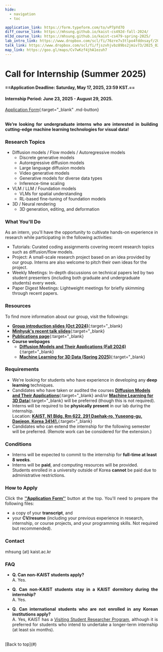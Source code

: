 ```yaml
---
hide:
  - navigation
  - toc

application_link: https://form.typeform.com/to/vP7pYd7O
diff_course_link: https://mhsung.github.io/kaist-cs492d-fall-2024/
ml3d_course_link: https://mhsung.github.io/kaist-cs479-spring-2025/
lab_intro_link: https://www.dropbox.com/scl/fi/76zre7v3tlpo4fddnsayf/2024_10_lab_intro.pdf?rlkey=6bubf9po4kht619t3x4o1ad5u&dl=0
talk_link: https://www.dropbox.com/scl/fi/fjszvhjvbz89bs2jmiv73/2025_02_asiagraphics_minhyuk_sung.pdf?rlkey=ym3koe8fuwaztqkd0ry5z57y2&dl=0
map_link: https://goo.gl/maps/Cv7wKzf4jhA1ezuh7
---
```


<style>
p { text-align: justify; }

.md-typeset h3 {
    font-weight: bold;
    margin-top: 1em;
}

.md-typeset ul li {
    margin-top: 0em;
    margin-bottom: 0em;
}
</style>


# Call for Internship (Summer 2025)


#### ==Application Deadline: Saturday, May 17, 2025, 23:59 KST.==
#### Internship Period: June 23, 2025 - August 29, 2025.

[Application Form]({{page.meta.application_link}}){:target="_blank" .md-button}
<br />
<br />

__We’re looking for undergraduate interns who are interested in building cutting-edge machine learning technologies for visual data!__


<!--
<br />
__We'll begin hiring Summer 2025 interns in mid-April 2025. Stay tuned for more updates!__
-->


### Research Topics
- Diffusion models / Flow models / Autoregressive models
    - Discrete generative models
    - Autoregressive diffusion models
    - Large language diffusion models
    - Video generative models
    - Generative models for diverse data types
    - Inference-time scaling
- VLM / LLM / Foundation models
    - VLMs for spatial understanding
    - RL-based fine-tuning of foundation models
- 3D / Neural rendering
    - 3D generation, editing, and deformation


### What You'll Do
As an intern, you'll have the opportunity to cultivate hands-on experience in research while participating in the following activities:

- Tutorials: Curated coding assignments covering recent research topics such as diffusion/flow models.
- Project: A small-scale research project based on an idea provided by our group. Interns are also welcome to pitch their own ideas for the project.
- Weekly Meetings: In-depth discussions on technical papers led by two student presenters (including both graduate and undergraduate students) every week.
- Paper Digest Meetings: Lightweight meetings for briefly skimming through recent papers.


### Resources
To find more information about our group, visit the followings:

- [**Group introduction slides (Oct 2024)**]({{page.meta.lab_intro_link}}){:target="_blank}
- [**Minhyuk's recent talk slides**]({{page.meta.talk_link}}){:target="_blank}
- [**Publications page**](../publications/){:target="_blank}
- **Course webpages**
    - [**Diffusion Models and Their Applications (Fall 2024)**](https://mhsung.github.io/kaist-cs492d-fall-2024/){:target="_blank}
    - [**Machine Learning for 3D Data (Spring 2025)**](https://mhsung.github.io/kaist-cs479-fall-2023/){:target="_blank}


### Requirements
- We're looking for students who have experience in developing any __deep learning__ techniques.
- Candidates who have taken or audited the courses [__Diffusion Models and Their Applications__]({{page.meta.diff_course_link}}){:target="_blank} and/or [__Machine Learning for 3D Data__]({{page.meta.ml3d_course_link}}){:target="_blank} will be preferred (though this is not required).
- Interns will be required to be __physically present__ in our lab during the internship.<br>
  Location: [__KAIST, N1 Bldg, Rm 622, 291 Daehak-ro, Yuseong-gu, Daejeon, Korea 34141.__]({{page.meta.map_link}}){:target="_blank}
- Candidates who can extend the internship for the following semester will be preferred. (Remote work can be considered for the extension.)


### Conditions
- Interns will be expected to commit to the internship for __full-time at least 8 weeks__.
- Interns will be __paid__, and computing resources will be provided.<br>Students enrolled in a university outside of Korea __cannot__ be paid due to administrative restrictions.


### How to Apply
Click the [__''Application Form''__](#) button at the top. You'll need to prepare the following files:

- a copy of your __transcript__, and
- your __CV/resume__ (including your previous experience in research, internship, or course projects, and your programming skills. Not required but recommended).


### Contact

mhsung (at) kaist.ac.kr


### FAQ
- __Q. Can non-KAIST students apply?__<br>
A. Yes.

- __Q. Can non-KAIST students stay in a KAIST dormitory during the internship?__<br>
A. Yes.

- __Q. Can international students who are not enrolled in any Korean institutions apply?__<br>
A. Yes, KAIST has a <a href="https://io.kaist.ac.kr/menu/io.do?mguid=D4CD2D0A-21E5-E511-940C-2C44FD7DF8B9" target="_blank">Visiting Student Researcher Program</a>, although it is preferred for students who intend to undertake a longer-term internship (at least six months).


<br />
[Back to top](#)

<br />

